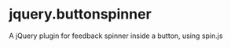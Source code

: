 jquery.buttonspinner
===============

A jQuery plugin for feedback spinner inside a button, using spin.js

